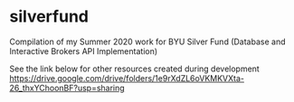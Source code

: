 # silverfund
Compilation of my Summer 2020 work for BYU Silver Fund (Database and Interactive Brokers API Implementation)

See the link below for other resources created during development
https://drive.google.com/drive/folders/1e9rXdZL6oVKMKVXta-26_thxYChoonBF?usp=sharing
